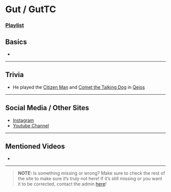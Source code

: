 # Gut / GutTC
### [Playlist]()

## Basics
- 

----

## Trivia
- He played the [Citizen Man](../5.Characters/Qeios_Characters.md) and [Comet the Talking Dog](../5.Characters/Qeios_Characters.html) in [Qeios](../6.Series/Qeios.md)

----

## Social Media / Other Sites
- [Instagram]()
- [Youtube Channel]()

----

## Mentioned Videos
- []()

----

> **NOTE:** Is something missing or wrong? Make sure to check the rest of the site to make sure it’s truly not here! If it’s still missing or you want it to be corrected, contact the admin [here](../chapter_2.md)!